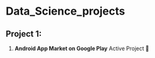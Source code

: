 # Data_Science_projects
## Project 1:
1. **Android App Market on Google Play**
Active Project :construction:
